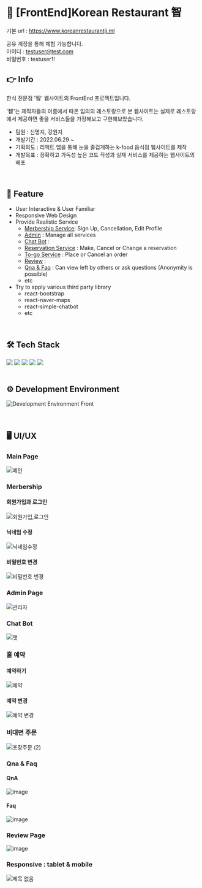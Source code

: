 #	:stew: [FrontEnd]Korean Restaurant 智
기본 url : https://www.koreanrestaurantji.ml<br/>

공유 계정을 통해 체험 가능합니다.   
 아이디 : testuser@test.com  
 비밀번호 : testuser1!<br/>

 

## :point_right: Info
한식 전문점 '智' 웹사이트의 FrontEnd 프로젝트입니다.<br/>

'智'는 제작자들의 이름에서 따온 임의의 레스토랑으로 본 웹사이트는 실제로 레스토랑에서 제공하면 좋을 서비스들을 가정해보고 구현해보았습니다.<br/>

- 팀원 : 신명지, 강원지<br/>
- 개발기간 : 2022.06.29 ~ <br/>
- 기획의도 : 리액트 앱을 통해 눈을 즐겁게하는 k-food 음식점 웹사이트를 제작
- 개발목표 : 정확하고 가독성 높은 코드 작성과 실제 서비스를 제공하는 웹사이트의 배포
<br>

## :pushpin: Feature
- User Interactive & User Familiar
- Responsive Web Design
- Provide Realistic Service 
    - [Merbership Service](#merbership): Sign Up, Cancellation, Edit Profile
    - [Admin](#admin-page) : Manage all services
    - [Chat Bot](#chat-bot) : 
    - [Reservation Service](#홀-예약) : Make, Cancel or Change a reservation
    - [To-go Service](#비대면-주문) : Place or Cancel an order
    - [Review](#review-page) : 
    - [Qna & Faq](#qna) : Can view left by others or ask questions (Anonymity is possible) 
    - etc
- Try to apply various third party library 
  - react-bootstrap
  - react-naver-maps
  - react-simple-chatbot
  - etc
<br>

## :hammer_and_wrench: Tech Stack
<div>
<img src="https://img.shields.io/badge/React-61DAFB?style=flat-square&logo=React&logoColor=skyblue" />
<img src="https://img.shields.io/badge/HTML5-E34F26?style=flat-square&logo=HTML5&logoColor=white" />
<img src="https://img.shields.io/badge/SCSS-CC6699?style=flat-square&logo=SASS&logoColor=white" />
<img src="https://img.shields.io/badge/BootStrap-7952B3?style=flat-square&logo=BootStrap&logoColor=white" />
<img src="https://img.shields.io/badge/JavaScript-F7DF1E?style=flat-square&logo=JavaScript&logoColor=white" /> 
</div>

<br>

## :gear: Development Environment
![Development Environment Front](https://user-images.githubusercontent.com/82142527/179345375-3e4c5db7-8ca4-4bf3-a8df-51cc24be0c03.png)

<br>

## :desktop_computer: UI/UX
### Main Page
![메인](https://user-images.githubusercontent.com/87280835/201481178-ac4cab3b-da9e-4285-a866-58c1651650c2.gif)

### Merbership 
#### 회원가입과 로그인
![회원가입,로그인](https://user-images.githubusercontent.com/87280835/201484584-1c51a52e-fc23-4ed3-999a-872871def0ce.gif)
#### 닉네임 수정
![닉네임수정](https://user-images.githubusercontent.com/87280835/201481976-02af919b-bfd9-4f88-bbf3-fec9fb6d6434.gif)
#### 비밀번호 변경
![비밀번호 번경](https://user-images.githubusercontent.com/87280835/201484586-3cc453af-79d3-4164-8953-d2d05922f205.gif)

### Admin Page
![관리자](https://user-images.githubusercontent.com/87280835/201481067-e38ccfb4-66e4-4448-8780-99999bcd4022.gif)
### Chat Bot
![챗](https://user-images.githubusercontent.com/87280835/201483857-ebe3ac0d-51c7-405b-a901-e0e3f05d59a4.gif)



### 홀 예약
#### 예약하기
![예약](https://user-images.githubusercontent.com/87280835/201480522-7d17820b-4648-43fd-9f30-17de4017f242.gif)
#### 예약 변경
![예약 변경](https://user-images.githubusercontent.com/87280835/201481973-9eae47f1-b8b6-412f-9a3d-81d7ad528b39.gif)

### 비대면 주문
![포장주문 (2)](https://user-images.githubusercontent.com/87280835/201480636-75881f2c-0e70-4698-9bd0-dedc653f2be9.gif)


### Qna & Faq
#### QnA
![image](https://user-images.githubusercontent.com/87280835/201484710-ec12a0ad-a54b-4255-bc6a-96c2bbd26b6a.png)
#### Faq
![image](https://user-images.githubusercontent.com/87280835/201484725-773b7c74-1883-4206-9521-e30d7e1d34ee.png)

### Review Page
![image](https://user-images.githubusercontent.com/87280835/201481495-482ec305-8fe2-44fc-aca3-d07cc90f2ec5.png)

### Responsive : tablet & mobile 
![제목 없음](https://user-images.githubusercontent.com/87280835/198238798-f3994d85-4e55-4c76-9dc1-efdece405a52.png)

